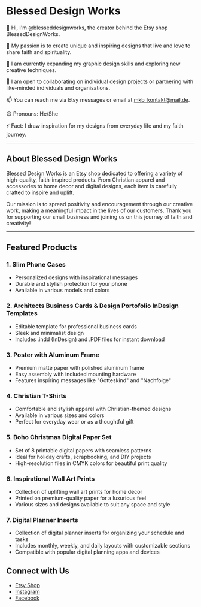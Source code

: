 # Blessed Design Works

👋 Hi, I'm @blesseddesignworks, the creator behind the Etsy shop BlessedDesignWorks.

👀 My passion is to create unique and inspiring designs that live and love to share faith and spirituality.

🌱 I am currently expanding my graphic design skills and exploring new creative techniques.

💞️ I am open to collaborating on individual design projects or partnering with like-minded individuals and organisations.

📫 You can reach me via Etsy messages or email at [mkb_kontakt@mail.de](mailto:mkb_kontakt@mail.de).

😄 Pronouns: He/She

⚡ Fact: I draw inspiration for my designs from everyday life and my faith journey.

---

## About Blessed Design Works

Blessed Design Works is an Etsy shop dedicated to offering a variety of high-quality, faith-inspired products. 
From Christian apparel and accessories to home decor and digital designs, each item is carefully crafted to inspire and uplift. 

Our mission is to spread positivity and encouragement through our creative work, making a meaningful impact in the lives of our customers. 
Thank you for supporting our small business and joining us on this journey of faith and creativity!

---

## Featured Products

### 1. Slim Phone Cases
- Personalized designs with inspirational messages
- Durable and stylish protection for your phone
- Available in various models and colors

### 2. Architects Business Cards & Design Portofolio InDesign Templates
- Editable template for professional business cards
- Sleek and minimalist design
- Includes .indd (InDesign) and .PDF files for instant download

### 3. Poster with Aluminum Frame
- Premium matte paper with polished aluminum frame
- Easy assembly with included mounting hardware
- Features inspiring messages like "Gotteskind" and "Nachfolge"

### 4. Christian T-Shirts
- Comfortable and stylish apparel with Christian-themed designs
- Available in various sizes and colors
- Perfect for everyday wear or as a thoughtful gift

### 5. Boho Christmas Digital Paper Set
- Set of 8 printable digital papers with seamless patterns
- Ideal for holiday crafts, scrapbooking, and DIY projects
- High-resolution files in CMYK colors for beautiful print quality

### 6. Inspirational Wall Art Prints
- Collection of uplifting wall art prints for home decor
- Printed on premium-quality paper for a luxurious feel
- Various sizes and designs available to suit any space and style

### 7. Digital Planner Inserts
- Collection of digital planner inserts for organizing your schedule and tasks
- Includes monthly, weekly, and daily layouts with customizable sections
- Compatible with popular digital planning apps and devices

## Connect with Us

- [Etsy Shop](https://blesseddesignworks.etsy.com)
- [Instagram](https://www.instagram.com/blesseddesignworks/)
- [Facebook](https://www.facebook.com/blesseddesignworks)



